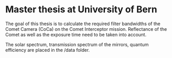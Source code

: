 # Master thesis at University of Bern
The goal of this thesis is to calculate the required filter bandwidths of the Comet Camera (CoCa) on the Comet Interceptor mission. Reflectance of the Comet as well as the exposure time need to be taken into account.

The solar spectrum, transmission spectrum of the mirrors, quantum efficiency are placed in the /data folder.
